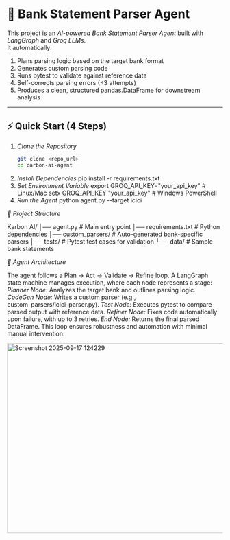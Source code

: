 # 🏦 Bank Statement Parser Agent

This project is an *AI-powered Bank Statement Parser Agent* built with *LangGraph* and *Groq LLMs*.  
It automatically:
1. Plans parsing logic based on the target bank format  
2. Generates custom parsing code  
3. Runs pytest to validate against reference data  
4. Self-corrects parsing errors (≤3 attempts)  
5. Produces a clean, structured pandas.DataFrame for downstream analysis  

---

## ⚡ Quick Start (4 Steps)

1. *Clone the Repository*
   ```bash
   git clone <repo_url>
   cd carbon-ai-agent
2. *Install Dependencies*
   pip install -r requirements.txt
3. *Set Environment Variable*
   export GROQ_API_KEY="your_api_key"   # Linux/Mac
   setx GROQ_API_KEY "your_api_key"     # Windows PowerShell
4. *Run the Agent*
   python agent.py --target icici


*📂 Project Structure*

Karbon AI/
│── agent.py # Main entry point
│── requirements.txt # Python dependencies
│── custom_parsers/ # Auto-generated bank-specific parsers
│── tests/ # Pytest test cases for validation
└── data/ # Sample bank statements


*🧭 Agent Architecture*

The agent follows a Plan → Act → Validate → Refine loop. A LangGraph state machine manages execution, where each node represents a stage:
  *Planner Node:* Analyzes the target bank and outlines parsing logic.
  *CodeGen Node:* Writes a custom parser (e.g., custom_parsers/icici_parser.py).
  *Test Node:* Executes pytest to compare parsed output with reference data.
  *Refiner Node:* Fixes code automatically upon failure, with up to 3 retries.
 *End Node:* Returns the final parsed DataFrame.
This loop ensures robustness and automation with minimal manual intervention.





<img width="906" height="443" alt="Screenshot 2025-09-17 124229" src="https://github.com/user-attachments/assets/6afca942-4eea-4cb7-b0af-002f738f6535" />

